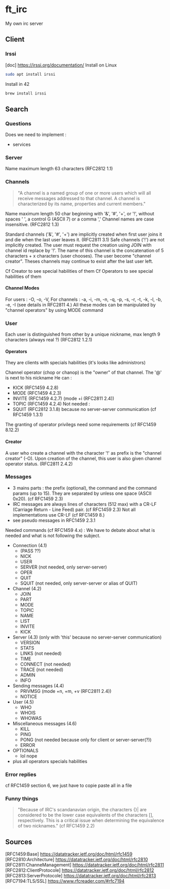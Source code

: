 # ft_irc
My own irc server

## Client
### Irssi
[doc] https://irssi.org/documentation/
Install on Linux
```bash
sudo apt install irssi
```
Install in 42
```bash
brew install irssi
```

## Search
### Questions
Does we need to implement :
- services

### Server
Name maximum length 63 characters (RFC2812 1.1)

### Channels
> "A channel is a named group of one or more users which will all
> receive messages addressed to that channel.  A channel is
> characterized by its name, properties and current members."

Name maximum length 50 char beginning with '&', '#', '+', or '!', without spaces ' ', a control G (ASCII 7) or a comma ','
Channel names are case insensitive. (RFC2812 1.3)

Standard channels ('&', '#', '+') are implicitly created when first user joins it and die when the last user leaves it. (RFC2811 3.1)
Safe channels ('!') are not implicitly created. The user must request the creation using JOIN with channel id replace by '!'. The name of this channel is the concatenation of 5 characters + x characters (user chooses). The user become "channel creator". Theses channels may continue to exist after the last user left.

Cf Creator to see special habilities of them
Cf Operators to see special habilities of them

#### Channel Modes
For users :
  -O, -o, -V,
For channels :
  -a, -i, -m, -n, -q, -p, -s, -r, -t, -k, -l, -b, -e, -I (see details in RFC2811 4.)
All these modes can be manipulated by "channel operators" by using MODE command

### User
Each user is distinguished from other by a unique nickname, max length 9 characters (always real ?) (RFC2812 1.2.1)

#### Operators
They are clients with specials habilities (it's looks like administrors)

Channel operator (chop or chanop) is the "owner" of that channel. The '@' is next to his nickname
He can :
- KICK (RFC1459 4.2.8)
- MODE (RFC1459 4.2.3)
- INVITE (RFC1459 4.2.7) (mode +i (RFC2811 2.4))
- TOPIC (RFC1459 4.2.4)
Not needed :
- SQUIT (RFC2812 3.1.8) because no server-server communication
(cf RFC1459 1.3.1)

The granting of operator privilegs need some requirements (cf RFC1459 8.12.2)

#### Creator
A user who create a channel with the character '!' as prefix is the "channel creator" (-O). Upon creation of the channel,
this user is also given channel operator status. (RFC2811 2.4.2)

### Messages
- 3 mains parts : the prefix (optional), the command and the command params (up to 15). They are separated by unless one space (ASCII 0x20). (cf RFC1459 2.3)
- IRC messages are always lines of characters (512 max) with a CR-LF (Carriage Return - Line Feed) pair. (cf RFC1459 2.3) Not all implementations use CR-LF (cf RFC1459 8.)
- see pseudo messages in RFC1459 2.3.1

Needed commands (cf RFC1459 4.x) :
We have to debate about what is needed and what is not following the subject.
- Connection (4.1)
  - (PASS ??)
  - NICK
  - USER
  - SERVER (not needed, only server-server)
  - OPER
  - QUIT
  - SQUIT (not needed, only server-server or alias of QUIT)
- Channel (4.2)
  - JOIN
  - PART
  - MODE
  - TOPIC
  - NAME
  - LIST
  - INVITE
  - KICK
- Server (4.3) (only with 'this' because no server-server communication)
  - VERSION
  - STATS
  - LINKS (not needed)
  - TIME
  - CONNECT (not needed)
  - TRACE (not needed)
  - ADMIN
  - INFO
- Sending messages (4.4)
  - PRIVMSG (mode +n, +m, +v (RFC2811 2.4))
  - NOTICE
- User (4.5)
  - WHO
  - WHOIS
  - WHOWAS
- Miscellaneous messages (4.6)
  - KILL
  - PING
  - PONG (not needed because only for client or server-server(?))
  - ERROR
- OPTIONALS
  - lol nope
- plus all operators specials habilities

### Error replies
cf RFC1459 section 6, we just have to copie paste all in a file

### Funny things
> "Because of IRC's scandanavian origin, the characters {}| are
> considered to be the lower case equivalents of the characters []\,
> respectively. This is a critical issue when determining the
> equivalence of two nicknames." (cf RFC1459 2.2)

## Sources
[RFC1459:Base] https://datatracker.ietf.org/doc/html/rfc1459
[RFC2810:Architecture] https://datatracker.ietf.org/doc/html/rfc2810
[RFC2811:ChanneManagement] https://datatracker.ietf.org/doc/html/rfc2811
[RFC2812:ClientProtocole] https://datatracker.ietf.org/doc/html/rfc2812
[RFC2813:ServerProtocole] https://datatracker.ietf.org/doc/html/rfc2813
[RFC7194:TLS/SSL] https://www.rfcreader.com/#rfc7194